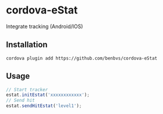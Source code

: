 # cordova-eStat
Integrate tracking (Android/IOS)

## Installation
`cordova plugin add https://github.com/benbvs/cordova-eStat`

## Usage
```javascript
// Start tracker
estat.initEstat('xxxxxxxxxxxx');
// Send hit
estat.sendHitEstat('level1');
```
